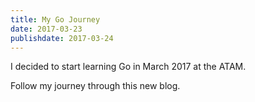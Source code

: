 ```yaml
---
title: My Go Journey
date: 2017-03-23
publishdate: 2017-03-24
---
```


I decided to start learning Go in March 2017 at the ATAM.

Follow my journey through this new blog.

